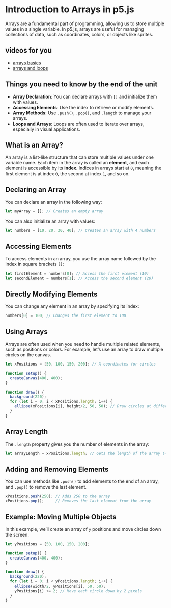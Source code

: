 # Introduction to Arrays in p5.js

Arrays are a fundamental part of programming, allowing us to store multiple values in a single variable. In p5.js, arrays are useful for managing collections of data, such as coordinates, colors, or objects like sprites. 


## videos for you
- [arrays basics](https://thecodingtrain.com/tracks/code-programming-with-p5-js/code/7-arrays/1-arrays)
- [arrays and loops](https://thecodingtrain.com/tracks/code-programming-with-p5-js/code/7-arrays/2-arrays-loops)


## Things you need to know by the end of the unit

- **Array Declaration**: You can declare arrays with `[]` and initialize them with values.
- **Accessing Elements**: Use the index to retrieve or modify elements.
- **Array Methods**: Use `.push()`, `.pop()`, and `.length` to manage your arrays.
- **Loops and Arrays**: Loops are often used to iterate over arrays, especially in visual applications.

## What is an Array?

An array is a list-like structure that can store multiple values under one variable name. Each item in the array is called an **element**, and each element is accessible by its **index**. Indices in arrays start at `0`, meaning the first element is at index `0`, the second at index `1`, and so on.

## Declaring an Array

You can declare an array in the following way:

```javascript
let myArray = []; // Creates an empty array
```

You can also initialize an array with values:

```javascript
let numbers = [10, 20, 30, 40]; // Creates an array with 4 numbers
```

## Accessing Elements

To access elements in an array, you use the array name followed by the index in square brackets `[]`:

```javascript
let firstElement = numbers[0]; // Access the first element (10)
let secondElement = numbers[1]; // Access the second element (20)
```

## Directly Modifying Elements

You can change any element in an array by specifying its index:

```javascript
numbers[0] = 100; // Changes the first element to 100
```

## Using Arrays

Arrays are often used when you need to handle multiple related elements, such as positions or colors. For example, let’s use an array to draw multiple circles on the canvas.

```javascript
let xPositions = [50, 100, 150, 200]; // X coordinates for circles

function setup() {
  createCanvas(400, 400);
}

function draw() {
  background(220);
  for (let i = 0; i < xPositions.length; i++) {
    ellipse(xPositions[i], height/2, 50, 50); // Draw circles at different X positions
  }
}
```

## Array Length

The `.length` property gives you the number of elements in the array:

```javascript
let arrayLength = xPositions.length; // Gets the length of the array (4)
```

## Adding and Removing Elements

You can use methods like `.push()` to add elements to the end of an array, and `.pop()` to remove the last element.

```javascript
xPositions.push(250); // Adds 250 to the array
xPositions.pop();     // Removes the last element from the array
```

## Example: Moving Multiple Objects

In this example, we’ll create an array of `y` positions and move circles down the screen.

```javascript
let yPositions = [50, 100, 150, 200];

function setup() {
  createCanvas(400, 400);
}

function draw() {
  background(220);
  for (let i = 0; i < yPositions.length; i++) {
    ellipse(width/2, yPositions[i], 50, 50);
    yPositions[i] += 2; // Move each circle down by 2 pixels
  }
}
```



